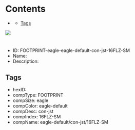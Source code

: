 



Contents
========

* [](#)
	* [Tags](#tags)
  
![][im]
# 

- ID: FOOTPRINT-eagle-eagle-default-con-jst-16FLZ-SM
- Name: 
- Description: 

## Tags

- hexID: 
- oompType: FOOTPRINT
- oompSize: eagle
- oompColor: eagle-default
- oompDesc: con-jst
- oompIndex: 16FLZ-SM
- oompName: eagle-default/con-jst/16FLZ-SM



[im]: image.png
